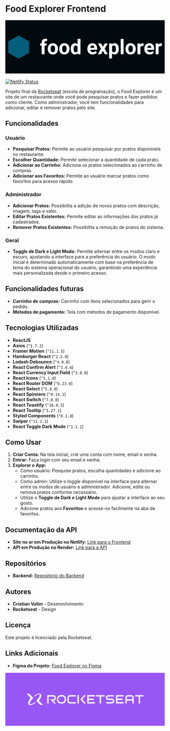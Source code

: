 # Food Explorer Frontend

![Capa do Projeto](./src/assets/capa%20do%20projeto.png)

[![Netlify Status](https://api.netlify.com/api/v1/badges/3725f1d8-5d9a-4728-afe1-ccb4b7d62b43/deploy-status)](https://app.netlify.com/sites/foodexplorerbycristianvalim/deploys)

Projeto final da [Rocketseat](rocketseat.com.br) (escola de programação), o Food Explorer é um site de um restaurante onde você pode pesquisar pratos e fazer pedidos como cliente. Como administrador, você tem funcionalidades para adicionar, editar e remover pratos pelo site.

## Funcionalidades

### Usuário
- **Pesquisar Pratos:** Permite ao usuário pesquisar por pratos disponíveis no restaurante.
- **Escolher Quantidade:** Permite selecionar a quantidade de cada prato.
- **Adicionar ao Carrinho:** Adiciona os pratos selecionados ao carrinho de compras.
- **Adicionar aos Favoritos:** Permite ao usuário marcar pratos como favoritos para acesso rápido.

### Administrador
- **Adicionar Pratos:** Possibilita a adição de novos pratos com descrição, imagem, tags e valor.
- **Editar Pratos Existentes:** Permite editar as informações dos pratos já cadastrados.
- **Remover Pratos Existentes:** Possibilita a remoção de pratos do sistema.

### Geral
- **Toggle de Dark e Light Mode:** Permite alternar entre os modos claro e escuro, ajustando a interface para a preferência do usuário. O modo inicial é determinado automaticamente com base na preferência de tema do sistema operacional do usuário, garantindo uma experiência mais personalizada desde o primeiro acesso.

## Funcionalidades futuras

- **Carrinho de compras:** Carrinho com itens selecionados para gerir o pedido.
- **Métodos de pagamento:** Tela com métodos de pagamento disponível.

## Tecnologias Utilizadas

- **ReactJS**
- **Axios** (`^1.7.2`)
- **Framer Motion** (`^11.1.5`)
- **Hamburger React** (`^2.5.0`)
- **Lodash Debounce** (`^4.0.8`)
- **React Confirm Alert** (`^3.0.6`)
- **React Currency Input Field** (`^3.8.0`)
- **React Icons** (`^5.1.0`)
- **React Router DOM** (`^6.23.0`)
- **React Select** (`^5.8.0`)
- **React Spinners** (`^0.14.1`)
- **React Switch** (`^7.0.0`)
- **React Toastify** (`^10.0.5`)
- **React Tooltip** (`^5.27.1`)
- **Styled Components** (`^6.1.8`)
- **Swiper** (`^11.1.1`)
- **React Toggle Dark Mode** (`^1.1.1`)

## Como Usar

1. **Criar Conta:** Na tela inicial, crie uma conta com nome, email e senha.
2. **Entrar:** Faça login com seu email e senha.
3. **Explorar o App:**
   - Como usuário: Pesquise pratos, escolha quantidades e adicione ao carrinho.
   - Como admin: Utilize o toggle disponível na interface para alternar entre os modos de usuário e administrador. Adicione, edite ou remova pratos conforme necessário.
   - Utilize o **Toggle de Dark e Light Mode** para ajustar a interface ao seu gosto.
   - Adicione pratos aos **Favoritos** e acesse-os facilmente na aba de favoritos.

## Documentação da API

- **Site no ar em Produção no Netlify:** [Link para o Frontend](https://foodexplorerbycristianvalim.netlify.app/) 
- **API em Produção no Render:** [Link para a API](https://foodexplorer-api-a607.onrender.com) 

## Repositórios
- **Backend:** [Repositório do Backend](https://github.com/CristianValim/foodexplorerbe)

## Autores

- **Cristian Valim** - Desenvolvimento
- **Rocketseat** - Design

## Licença

Este projeto é licenciado pela Rocketseat.

## Links Adicionais

- **Figma do Projeto:** [Food Explorer no Figma](https://www.figma.com/design/oIO8asqIql3ZEpTxlMUfxt/food-explorer-v2-(Community)?node-id=201-1532&t=z3lUeE0ugd3CSY23-0)

![Logo Rocketseat](./src/assets/Rocketseat.png)
